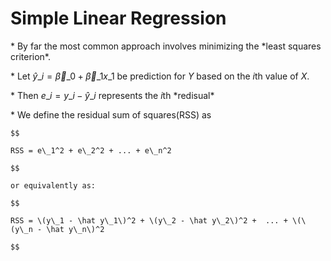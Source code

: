 # Simple Linear Regression

\* By far the most common approach involves minimizing the \*least squares criterion\*.

\* Let $\hat y\_i = \vec \beta\_0 + \vec \beta\_1x\_1$ be prediction for $Y$ based on the $i$th value of $X$.

\* Then $e\_i = y\_i - \hat y\_i$ represents the $i$th \*redisual\*

\* We define the residual sum of squares\(RSS\) as

    $$

    RSS = e\_1^2 + e\_2^2 + ... + e\_n^2

    $$

    or equivalently as:

    $$

    RSS = \(y\_1 - \hat y\_1\)^2 + \(y\_2 - \hat y\_2\)^2 +  ... + \(\(y\_n - \hat y\_n\)^2

    $$

